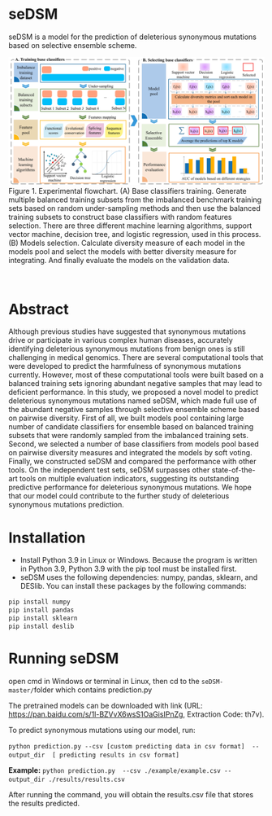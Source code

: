 # seDSM
seDSM is a model for the prediction of deleterious synonymous mutations based on selective ensemble scheme.

![draft](./flowchart/Figure1.jpg)
Figure 1. Experimental flowchart. (A) Base classifiers training. Generate multiple balanced training subsets from the imbalanced benchmark training sets based on random under-sampling methods and then use the balanced training subsets to construct base classifiers with random features selection. There are three different machine learning algorithms, support vector machine, decision tree, and logistic regression, used in this process. (B) Models selection. Calculate diversity measure of each model in the models pool and select the models with better diversity measure for integrating. And finally evaluate the models on the validation data.


<br />

# Abstract

Although previous studies have suggested that synonymous mutations drive or participate in various complex human
diseases, accurately identifying deleterious synonymous mutations from benign ones is still challenging in medical genomics. There are several computational tools that were developed to predict the harmfulness of synonymous
mutations currently. However, most of these computational tools were built based on a balanced training sets ignoring abundant negative samples that may lead to deficient performance. In this study, we proposed a novel model
to predict deleterious synonymous mutations named seDSM, which made full use of the abundant negative samples
through selective ensemble scheme based on pairwise diversity. First of all, we built models pool containing large
number of candidate classifiers for ensemble based on balanced training subsets that were randomly sampled from the
imbalanced training sets. Second, we selected a number of base classifiers from models pool based on pairwise
diversity measures and integrated the models by soft voting. Finally, we constructed seDSM and compared the performance
with other tools. On the independent test sets, seDSM surpasses other state-of-the-art tools on multiple evaluation
indicators, suggesting its outstanding predictive performance for deleterious synonymous mutations. We hope
that our model could contribute to the further study of deleterious synonymous mutations prediction.



# Installation
* Install Python 3.9 in Linux or Windows. Because the program is written in Python 3.9, Python 3.9 with the pip tool must be installed first. 
* seDSM uses the following dependencies: numpy, pandas, sklearn, and DESlib. You can install these packages by the following commands:
```
pip install numpy
pip install pandas
pip install sklearn
pip install deslib
```


# Running seDSM
open cmd in Windows or terminal in Linux, then cd to the `seDSM-master/`folder which contains prediction.py 

The pretrained models can be downloaded with link (URL: https://pan.baidu.com/s/1l-BZVvX6wsS1OaGisIPnZg, Extraction Code: th7v). 

To predict synonymous mutations using our model, run: 

`python prediction.py --csv [custom predicting data in csv format]  --output_dir  [ predicting results in csv format]`


**Example:**
`python prediction.py  --csv ./example/example.csv --output_dir ./results/results.csv`

After running the command, you will obtain the results.csv file that stores the  results predicted.

